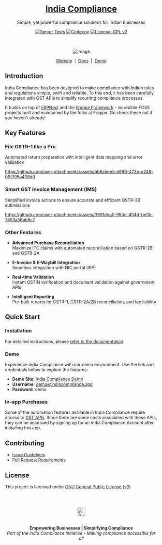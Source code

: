 <div align="center">

<h1><a href="https://indiacompliance.app">India Compliance</a></h1>

Simple, yet powerful compliance solutions for Indian businesses

[![Server Tests](https://github.com/resilient-tech/india-compliance/actions/workflows/server-tests.yml/badge.svg)](https://github.com/resilient-tech/india-compliance/actions/workflows/server-tests.yml)
[![Codecov](https://codecov.io/gh/resilient-tech/india-compliance/branch/develop/graph/badge.svg)](https://codecov.io/gh/resilient-tech/india-compliance)
[![License: GPL v3](https://img.shields.io/badge/License-GPLv3-blue.svg)](https://www.gnu.org/licenses/gpl-3.0)

<br><br>
![image](https://github.com/resilient-tech/india-compliance/assets/16315650/f442f922-acd4-4676-9ae6-494b09242bdf)

</div>

<div align="center">

[Website](https://indiacompliance.app)
  &nbsp;|&nbsp;
[Docs](https://docs.indiacompliance.app)
  &nbsp;|&nbsp;
[Demo](https://india-compliance.frappe.cloud/app/gst-india)

</div>

## Introduction

India Compliance has been designed to make compliance with Indian rules and
regulations simple, swift and reliable. To this end, it has been carefully
integrated with GST APIs to simplify recurring compliance processes.

It builds on top of [ERPNext](https://github.com/frappe/erpnext) and the
[Frappe Framework](https://github.com/frappe/frappe) - incredible FOSS projects
built and maintained by the folks at Frappe. Go check these out if you haven't
already!

## Key Features

### File GSTR-1 like a Pro

 Automated return preparation with intelligent data mapping and error validation

<https://github.com/user-attachments/assets/ab6abee5-e880-473e-a248-09f795a408d0>

### Smart GST Invoice Management (IMS)

 Simplified invoice actions to ensure accurate and efficient GSTR-3B submissions

<https://github.com/user-attachments/assets/3691dea0-953e-404d-be0b-7453a56ab6c7>

### Other Features

- **Advanced Purchase Reconciliation**  
 Maximize ITC claims with automated reconciliation based on GSTR-2B and GSTR-2A

- **E-Invoice & E-Waybill Integration**  
  Seamless integration with NIC portal (IRP)

- **Real-time Validation**  
  Instant GSTIN verification and document validation against government APIs

- **Intelligent Reporting**  
  Pre-built reports for GSTR-1, GSTR-2A/2B reconciliation, and tax liability

## Quick Start

### Installation

For detailed instructions, please [refer to the documentation](https://docs.indiacompliance.app/docs/getting-started/installation)

### Demo

Experience India Compliance with our demo environment.
Use the link and credentials below to explore the features:

- **Demo Site**: [India Compliance Demo](https://india-compliance.frappe.cloud/app/gst-india)
- **Username**: <demo@indiacompliance.app>
- **Password**: demo

### In-app Purchases

Some of the automation features available in India Compliance require access to [GST APIs](https://discuss.erpnext.com/t/introducing-india-compliance/86335#a-note-on-gst-apis-3). Since there are some costs associated with these APIs, they can be accessed by signing up for an India Compliance Account after installing this app.

## Contributing

- [Issue Guidelines](https://github.com/frappe/erpnext/wiki/Issue-Guidelines)
- [Pull Request Requirements](https://github.com/frappe/erpnext/wiki/Contribution-Guidelines)

## License

This project is licensed under [GNU General Public License (v3)](https://github.com/resilient-tech/india-compliance/blob/develop/license.txt)

<br />
<br />
<div align="center" style="padding-top: 0.75rem;">

 <a href="https://resilient.tech" target="_blank">
  <picture>
   <source media="(prefers-color-scheme: dark)" srcset="https://india-compliance.s3.ap-south-1.amazonaws.com/logo_dark.png">
   <img src="https://india-compliance.s3.ap-south-1.amazonaws.com/logo.png" alt="Resilient Tech" height="28"/>
  </picture>
 </a>
<br />
<br />

**Empowering Businesses | Simplifying Compliance**\
*Part of the India Compliance Initiative - Making compliance
accessible for all*
</div>

